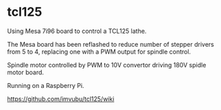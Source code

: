 # tcl125

Using Mesa 7i96 board to control a TCL125 lathe.

The Mesa board has been reflashed to reduce number of stepper drivers from 5 to 4,
replacing one with a PWM output for spindle control.

Spindle motor controlled by PWM to 10V convertor driving 180V spidle motor board.

Running on a Raspberry Pi. 

https://github.com/imvubu/tcl125/wiki
